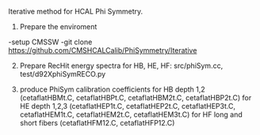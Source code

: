 Iterative method for HCAL Phi Symmetry.

1) Prepare the enviroment

-setup CMSSW
-git clone https://github.com/CMSHCALCalib/PhiSymmetry/Iterative


2) Prepare RecHit energy spectra for HB, HE, HF: src/phiSym.cc, test/d92XphiSymRECO.py

3) produce PhiSym calibration coefficients for HB depth 1,2 (cetaflatHBMt.C, cetaflatHBPt.C, cetaflatHBM2t.C, cetaflatHBP2t.C)
                                           for HE depth 1,2,3 (cetaflatHEP1t.C, cetaflatHEP2t.C, cetaflatHEP3t.C,
                                                              cetaflatHEM1t.C, cetaflatHEM2t.C, cetaflatHEM3t.C)
                                           for HF long and short fibers (cetaflatHFM12.C, cetaflatHFP12.C)
